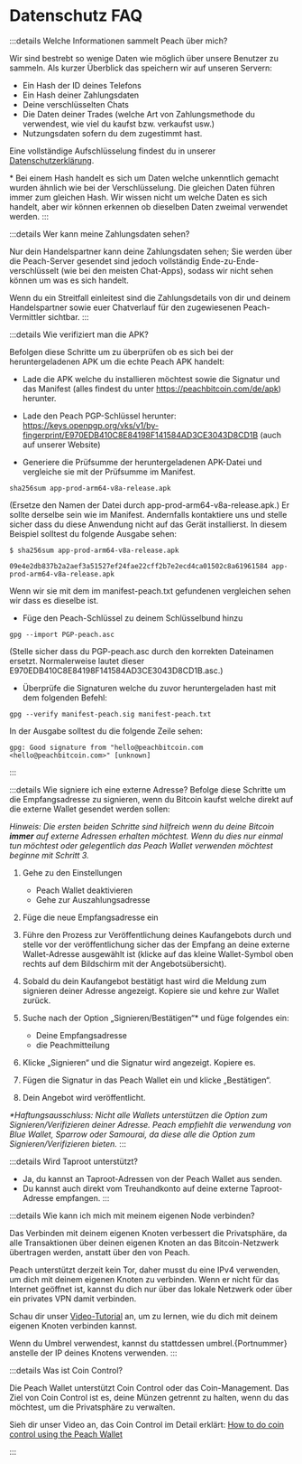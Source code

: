 # Datenschutz FAQ

:::details Welche Informationen sammelt Peach über mich?

Wir sind bestrebt so wenige Daten wie möglich über unsere Benutzer zu sammeln. Als kurzer Überblick das speichern wir auf unseren Servern:

- Ein Hash der ID deines Telefons
- Ein Hash deiner Zahlungsdaten
- Deine verschlüsselten Chats
- Die Daten deiner Trades (welche Art von Zahlungsmethode du verwendest, wie viel du kaufst bzw. verkaufst usw.)
- Nutzungsdaten sofern du dem zugestimmt hast.

Eine vollständige Aufschlüsselung findest du in unserer [Datenschutzerklärung](/privacy-policy/).

\* Bei einem Hash handelt es sich um Daten welche unkenntlich gemacht wurden ähnlich wie bei der Verschlüsselung. Die gleichen Daten führen immer zum gleichen Hash. Wir wissen nicht um welche Daten es sich handelt, aber wir können erkennen ob dieselben Daten zweimal verwendet werden.
:::

:::details Wer kann meine Zahlungsdaten sehen?

Nur dein Handelspartner kann deine Zahlungsdaten sehen; Sie werden über die Peach-Server gesendet sind jedoch vollständig Ende-zu-Ende-verschlüsselt (wie bei den meisten Chat-Apps), sodass wir nicht sehen können um was es sich handelt.

Wenn du ein Streitfall einleitest sind die Zahlungsdetails von dir und deinem Handelspartner sowie euer Chatverlauf für den zugewiesenen Peach-Vermittler sichtbar.
:::

:::details Wie verifiziert man die APK?

Befolgen diese Schritte um zu überprüfen ob es sich bei der heruntergeladenen APK um die echte Peach APK handelt:

- Lade die APK welche du installieren möchtest sowie die Signatur und das Manifest (alles findest du unter https://peachbitcoin.com/de/apk) herunter.

- Lade den Peach PGP-Schlüssel herunter: https://keys.openpgp.org/vks/v1/by-fingerprint/E970EDB410C8E84198F141584AD3CE3043D8CD1B (auch auf unserer Website)

- Generiere die Prüfsumme der heruntergeladenen APK-Datei und vergleiche sie mit der Prüfsumme im Manifest.

```
sha256sum app-prod-arm64-v8a-release.apk
```

(Ersetze den Namen der Datei durch app-prod-arm64-v8a-release.apk.) Er sollte derselbe sein wie im Manifest. Andernfalls kontaktiere uns und stelle sicher dass du diese Anwendung nicht auf das Gerät installierst. In diesem Beispiel solltest du folgende Ausgabe sehen:

```
$ sha256sum app-prod-arm64-v8a-release.apk

09e4e2db837b2a2aef3a51527ef24fae22cff2b7e2ecd4ca01502c8a61961584 app-prod-arm64-v8a-release.apk
```

Wenn wir sie mit dem im manifest-peach.txt gefundenen vergleichen sehen wir dass es dieselbe ist.

- Füge den Peach-Schlüssel zu deinem Schlüsselbund hinzu

```
gpg --import PGP-peach.asc
```

(Stelle sicher dass du PGP-peach.asc durch den korrekten Dateinamen ersetzt. Normalerweise lautet dieser E970EDB410C8E84198F141584AD3CE3043D8CD1B.asc.)

- Überprüfe die Signaturen welche du zuvor heruntergeladen hast mit dem folgenden Befehl:

```
gpg --verify manifest-peach.sig manifest-peach.txt
```

In der Ausgabe solltest du die folgende Zeile sehen:

```
gpg: Good signature from "hello@peachbitcoin.com <hello@peachbitcoin.com>" [unknown]
```

:::

:::details Wie signiere ich eine externe Adresse?
Befolge diese Schritte um die Empfangsadresse zu signieren, wenn du Bitcoin kaufst welche direkt auf die externe Wallet gesendet werden sollen:

_Hinweis: Die ersten beiden Schritte sind hilfreich wenn du deine Bitcoin **immer** auf externe Adressen erhalten möchtest. Wenn du dies nur einmal tun möchtest oder gelegentlich das Peach Wallet verwenden möchtest beginne mit Schritt 3._

1. Gehe zu den Einstellungen

   - Peach Wallet deaktivieren
   - Gehe zur Auszahlungsadresse

2. Füge die neue Empfangsadresse ein

3. Führe den Prozess zur Veröffentlichung deines Kaufangebots durch und stelle vor der veröffentlichung sicher das der Empfang an deine externe Wallet-Adresse ausgewählt ist (klicke auf das kleine Wallet-Symbol oben rechts auf dem Bildschirm mit der Angebotsübersicht).

4. Sobald du dein Kaufangebot bestätigt hast wird die Meldung zum signieren deiner Adresse angezeigt. Kopiere sie und kehre zur Wallet zurück.

5. Suche nach der Option „Signieren/Bestätigen“\* und füge folgendes ein:

   - Deine Empfangsadresse
   - die Peachmitteilung

6. Klicke „Signieren“ und die Signatur wird angezeigt. Kopiere es.

7. Fügen die Signatur in das Peach Wallet ein und klicke „Bestätigen“.

8. Dein Angebot wird veröffentlicht.

_\*Haftungsausschluss: Nicht alle Wallets unterstützen die Option zum Signieren/Verifizieren deiner Adresse. Peach empfiehlt die verwendung von Blue Wallet, Sparrow oder Samourai, da diese alle die Option zum Signieren/Verifizieren bieten._
:::

:::details Wird Taproot unterstützt?

- Ja, du kannst an Taproot-Adressen von der Peach Wallet aus senden.
- Du kannst auch direkt vom Treuhandkonto auf deine externe Taproot-Adresse empfangen.
  :::

:::details Wie kann ich mich mit meinem eigenen Node verbinden?

Das Verbinden mit deinem eigenen Knoten verbessert die Privatsphäre, da alle Transaktionen über deinen eigenen Knoten an das Bitcoin-Netzwerk übertragen werden, anstatt über den von Peach.

Peach unterstützt derzeit kein Tor, daher musst du eine IPv4 verwenden, um dich mit deinem eigenen Knoten zu verbinden. Wenn er nicht für das Internet geöffnet ist, kannst du dich nur über das lokale Netzwerk oder über ein privates VPN damit verbinden.

Schau dir unser [Video-Tutorial](https://www.youtube.com/watch?v=xtvq2i3mIYg) an, um zu lernen, wie du dich mit deinem eigenen Knoten verbinden kannst.

Wenn du Umbrel verwendest, kannst du stattdessen umbrel.{Portnummer} anstelle der IP deines Knotens verwenden.
:::

:::details Was ist Coin Control?

Die Peach Wallet unterstützt Coin Control oder das Coin-Management. Das Ziel von Coin Control ist es, deine Münzen getrennt zu halten, wenn du das möchtest, um die Privatsphäre zu verwalten.

Sieh dir unser Video an, das Coin Control im Detail erklärt: [How to do coin control using the Peach Wallet](https://www.youtube.com/watch?v=zWwIekSv3U8)

:::
